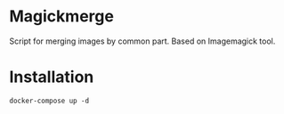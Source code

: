 # Magickmerge
Script for merging images by common part. Based on Imagemagick tool.

# Installation
```
docker-compose up -d
```
